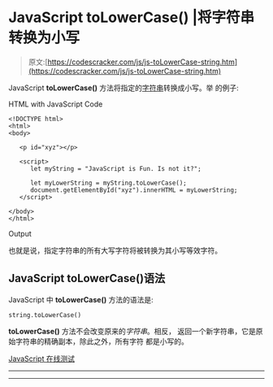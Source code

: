 # JavaScript toLowerCase() |将字符串转换为小写

> 原文:[https://codescracker.com/js/js-toLowerCase-string.htm](https://codescracker.com/js/js-toLowerCase-string.htm)

JavaScript **toLowerCase()** 方法将指定的[字符串](/js/js-strings.htm)转换成小写。举 的例子:

HTML with JavaScript Code

```
<!DOCTYPE html>
<html>
<body>

   <p id="xyz"></p>

   <script>
      let myString = "JavaScript is Fun. Is not it?";

      let myLowerString = myString.toLowerCase();
      document.getElementById("xyz").innerHTML = myLowerString;
   </script>

</body>
</html>
```

Output

也就是说，指定字符串的所有大写字符将被转换为其小写等效字符。

## JavaScript toLowerCase()语法

JavaScript 中 **toLowerCase()** 方法的语法是:

```
string.toLowerCase()
```

**toLowerCase()** 方法不会改变原来的*字符串*。相反， 返回一个新字符串，它是原始字符串的精确副本，除此之外，所有字符 都是小写的。

[JavaScript 在线测试](/exam/showtest.php?subid=6)

* * *

* * *